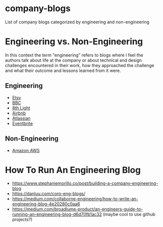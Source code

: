 # company-blogs

List of company blogs categorized by engineering and non-engineering

# Engineering vs. Non-Engineering

In this context the term "engineering" refers to blogs where I feel the authors talk about life at the company or about technical and design challenges encountered in their work, how they approached the challenge and what their outcome and lessons learned from it were.

## Engineering

-   [Etsy](https://www.etsy.com/codeascraft)
-   [BBC](https://medium.com/bbc-design-engineering)
-   [8th Light](https://8thlight.com/blog/)
-   [Airbnb](https://medium.com/airbnb-engineering)
-   [Atlassian](https://blog.developer.atlassian.com/)
-   [Eventbrite](https://www.eventbrite.com/engineering/)

## Non-Engineering

-   [Amazon AWS](https://aws.amazon.com/blogs/aws/)

# How To Run An Engineering Blog

-   https://www.stephaniemorillo.co/post/building-a-company-engineering-blog
-   https://danluu.com/corp-eng-blogs/
-   https://medium.com/collaborne-engineering/how-to-write-an-engineering-blog-4e20280c0aa6
-   https://medium.com/broadlume-product/an-engineers-guide-to-running-an-engineering-blog-d6d70fb1ac32 (maybe cool to use github projects?)
